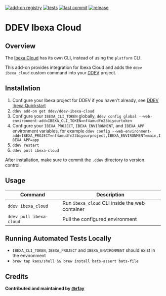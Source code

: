 [![add-on registry](https://img.shields.io/badge/DDEV-Add--on_Registry-blue)](https://addons.ddev.com)
[![tests](https://github.com/ddev/ddev-ibexa-cloud/actions/workflows/tests.yml/badge.svg?branch=main)](https://github.com/ddev/ddev-ibexa-cloud/actions/workflows/tests.yml?query=branch%3Amain)
[![last commit](https://img.shields.io/github/last-commit/ddev/ddev-ibexa-cloud)](https://github.com/ddev/ddev-ibexa-cloud/commits)
[![release](https://img.shields.io/github/v/release/ddev/ddev-ibexa-cloud)](https://github.com/ddev/ddev-ibexa-cloud/releases/latest)

# DDEV Ibexa Cloud

## Overview

The [Ibexa Cloud](https://www.ibexa.co/products/ibexa-cloud) has its own CLI, instead of using the `platform` CLI.

This add-on provides integration for Ibexa Cloud and adds the `ddev ibexa_cloud` custom command into your [DDEV](https://ddev.com/) project.

## Installation

1. Configure your Ibexa project for DDEV if you haven't already, see [DDEV Ibexa Quickstart](https://ddev.readthedocs.io/en/stable/users/quickstart/#ibexa-dxp)
2. `ddev add-on get ddev/ddev-ibexa-cloud`
3. Configure your `IBEXA_CLI_TOKEN` globally, `ddev config global --web-environment-add=IBEXA_CLI_TOKEN=nf4amudfn23biyourtoken`
4. Configure your `IBEXA_PROJECT`, `IBEXA_ENVIRONMENT`, and `IBEXA_APP` environment variables, for example `ddev config --web-environment-add=IBEXA_PROJECT=nf4amudfn23biyourproject,IBEXA_ENVIRONMENT=main,IBEXA_APP=app`
5. `ddev restart`
6. `ddev pull ibexa-cloud`

After installation, make sure to commit the `.ddev` directory to version control.

## Usage

| Command | Description |
| ------- | ----------- |
| `ddev ibexa_cloud` | Run `ibexa_cloud` CLI inside the web container |
| `ddev pull ibexa-cloud` | Pull the configured environment |

## Running Automated Tests Locally

* `IBEXA_CLI_TOKEN`, `IBEXA_PROJECT` and `IBEXA_ENVIRONMENT` should exist in the environment
* `brew tap kaos/shell && brew install bats-assert bats-file`

## Credits

**Contributed and maintained by [@rfay](https://github.com/rfay)**
